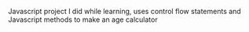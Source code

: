 Javascript project I did while learning, uses control flow statements and Javascript methods to make an age calculator
